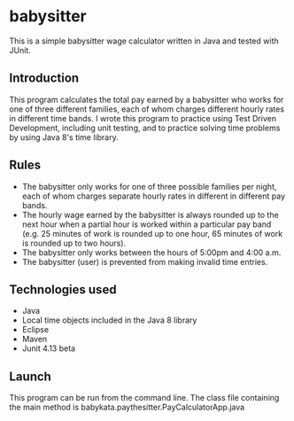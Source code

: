 # babysitter
This is a simple babysitter wage calculator written in Java and tested with JUnit.
## Introduction
This program calculates the total pay earned by a babysitter who works for one
of three different families, each of whom charges different hourly rates in different time bands.
I wrote this program to practice using Test Driven Development, 
including unit testing, and to practice solving time problems by using Java 8's time library.
## Rules
<ul>
<li>The babysitter only works for one of three possible families per night, each of whom
charges separate hourly rates in different in different pay bands. </li>
<li>The hourly wage earned by the babysitter is always rounded up to the next hour when a 
partial hour is worked within a particular pay band (e.g. 25 minutes of work is rounded
up to one hour, 65 minutes of work is rounded up to two hours). </li>
<li> The babysitter only works between the hours of 5:00pm and 4:00 a.m. </li>
<li>The babysitter (user) is prevented from making invalid time entries. </li>
</ul>

## Technologies used
<ul>
<li>Java</li>
<li>Local time objects included in the Java 8 library</li>
<li>Eclipse</li>
<li>Maven</li>
<li>Junit 4.13 beta</li>
</ul>

## Launch
This program can be run from the command line. The class file containing the main method is babykata.paythesitter.PayCalculatorApp.java



